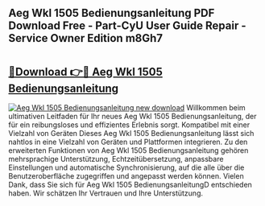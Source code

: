 ## Aeg Wkl 1505 Bedienungsanleitung PDF Download Free - Part-CyU User Guide Repair - Service Owner Edition m8Gh7

# <h2><a href="http://df23ih.blite.top/?on=Aeg+Wkl+1505+Bedienungsanleitung">🔗Download 👉🔴 Aeg Wkl 1505 Bedienungsanleitung</a></h2>

[![Aeg Wkl 1505 Bedienungsanleitung new download](https://i.imgur.com/lujVjoI.png)](http://df23ih.blite.top/?on=Aeg+Wkl+1505+Bedienungsanleitung)
Willkommen beim ultimativen Leitfaden für Ihr neues Aeg Wkl 1505 Bedienungsanleitung, der für ein reibungsloses und effizientes Erlebnis sorgt. Kompatibel mit einer Vielzahl von Geräten Dieses Aeg Wkl 1505 Bedienungsanleitung lässt sich nahtlos in eine Vielzahl von Geräten und Plattformen integrieren. Zu den erweiterten Funktionen von Aeg Wkl 1505 Bedienungsanleitung gehören mehrsprachige Unterstützung, Echtzeitübersetzung, anpassbare Einstellungen und automatische Synchronisierung, auf die alle über die Benutzeroberfläche zugegriffen und angepasst werden können. Vielen Dank, dass Sie sich für Aeg Wkl 1505 BedienungsanleitungD entschieden haben. Wir schätzen Ihr Vertrauen und Ihre Unterstützung.
